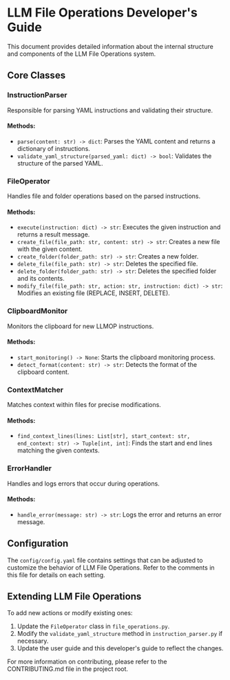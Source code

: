 # LLM File Operations Developer's Guide

This document provides detailed information about the internal structure and components of the LLM File Operations system.

## Core Classes

### InstructionParser

Responsible for parsing YAML instructions and validating their structure.

#### Methods:
- `parse(content: str) -> dict`: Parses the YAML content and returns a dictionary of instructions.
- `validate_yaml_structure(parsed_yaml: dict) -> bool`: Validates the structure of the parsed YAML.

### FileOperator

Handles file and folder operations based on the parsed instructions.

#### Methods:
- `execute(instruction: dict) -> str`: Executes the given instruction and returns a result message.
- `create_file(file_path: str, content: str) -> str`: Creates a new file with the given content.
- `create_folder(folder_path: str) -> str`: Creates a new folder.
- `delete_file(file_path: str) -> str`: Deletes the specified file.
- `delete_folder(folder_path: str) -> str`: Deletes the specified folder and its contents.
- `modify_file(file_path: str, action: str, instruction: dict) -> str`: Modifies an existing file (REPLACE, INSERT, DELETE).

### ClipboardMonitor

Monitors the clipboard for new LLMOP instructions.

#### Methods:
- `start_monitoring() -> None`: Starts the clipboard monitoring process.
- `detect_format(content: str) -> str`: Detects the format of the clipboard content.

### ContextMatcher

Matches context within files for precise modifications.

#### Methods:
- `find_context_lines(lines: List[str], start_context: str, end_context: str) -> Tuple[int, int]`: Finds the start and end lines matching the given contexts.

### ErrorHandler

Handles and logs errors that occur during operations.

#### Methods:
- `handle_error(message: str) -> str`: Logs the error and returns an error message.

## Configuration

The `config/config.yaml` file contains settings that can be adjusted to customize the behavior of LLM File Operations. Refer to the comments in this file for details on each setting.

## Extending LLM File Operations

To add new actions or modify existing ones:

1. Update the `FileOperator` class in `file_operations.py`.
2. Modify the `validate_yaml_structure` method in `instruction_parser.py` if necessary.
3. Update the user guide and this developer's guide to reflect the changes.

For more information on contributing, please refer to the CONTRIBUTING.md file in the project root.